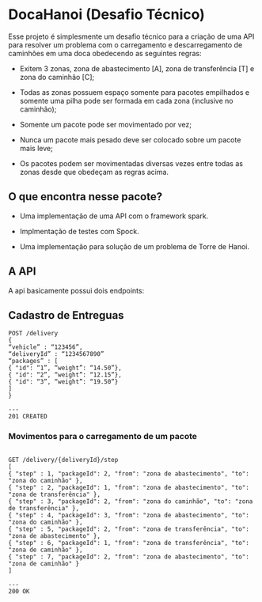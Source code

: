 # DocaHanoi (Desafio Técnico)

Esse projeto é simplesmente um desafio técnico para a criação de uma 
API para resolver um problema com o carregamento e descarregamento de 
caminhões em uma doca obedecendo as seguintes regras:

 - Exitem 3 zonas, zona de abastecimento [A], zona de transferência [T] e zona do caminhão [C];
 
 - Todas as zonas possuem espaço somente para pacotes empilhados e somente uma pilha pode ser formada em cada zona (inclusive no caminhão);
 
- Somente um pacote pode ser movimentado por vez;

- Nunca um pacote mais pesado deve ser colocado sobre um pacote mais leve;

- Os pacotes podem ser movimentadas diversas vezes entre todas as zonas desde que obedeçam as regras acima.

## O que encontra nesse pacote?

- Uma implementação de uma API com o framework spark.

- Implmentação de testes com Spock.

- Uma implementação para solução de um problema de Torre de Hanoi.
 
## A API
 
 A api basicamente possui dois endpoints:
 
 
## Cadastro de Entreguas
 
 ```
 POST /delivery
{
“vehicle” : “123456”,
“deliveryId” : “1234567890”
“packages” : [
{ "id": “1”, “weight”: “14.50”},
{ "id": “2”, “weight”: “12.15”},
{ "id": “3”, “weight”: “19.50”}
]
}

---
201 CREATED

```

### Movimentos para o carregamento de um pacote

```

GET /delivery/{deliveryId}/step
[
{ "step" : 1, "packageId": 2, "from": "zona de abastecimento", "to": "zona do caminhão" },
{ "step" : 2, "packageId": 1, "from": "zona de abastecimento", "to": "zona de transferência" },
{ "step" : 3, "packageId": 2, "from": "zona do caminhão", "to": "zona de transferência" },
{ "step" : 4, "packageId": 3, "from": "zona de abastecimento", "to": "zona do caminhão" },
{ "step" : 5, "packageId": 2, "from": "zona de transferência", "to": "zona de abastecimento" },
{ "step" : 6, "packageId": 1, "from": "zona de transferência", "to": "zona de caminhão" },
{ "step" : 7, "packageId": 2, "from": "zona de abastecimento", "to": "zona de caminhão" }
]

---
200 OK

```
